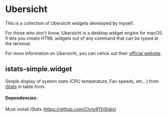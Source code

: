 # Ubersicht
This is a collection of Ubersicht widgets developed by myself.

For those who don't know, Ubersicht is a desktop widget engine for macOS. It lets you create HTML widgets out of any command that can be typed at the terminal.

For more information on Ubersicht, you can cehck out their [official website](http://tracesof.net/uebersicht/).

## istats-simple.widget
Simple display of system stats (CPU temperature, Fan speeds, etc...) from [iStats](https://github.com/Chris911/iStats) in table form.
#### Dependencies:
Must install iStats (https://github.com/Chris911/iStats)
